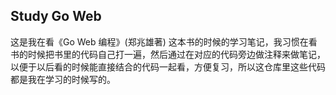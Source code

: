 ## Study Go Web

这是我在看《Go Web 编程》(郑兆雄著) 这本书的时候的学习笔记，我习惯在看书的时候把书里的代码自己打一遍，然后通过在对应的代码旁边做注释来做笔记，以便于以后看的时候能直接结合的代码一起看，方便复习，所以这仓库里这些代码都是我在学习的时候写的。
